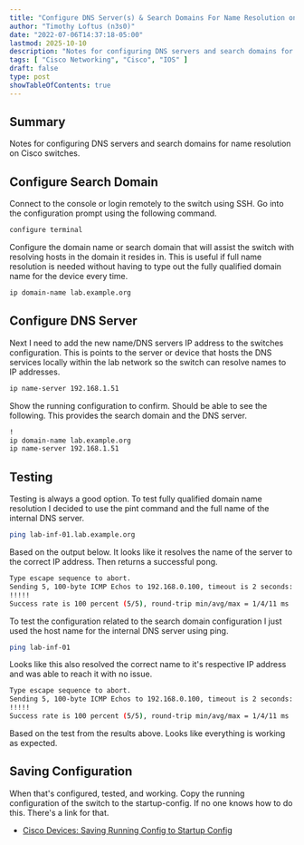 ```yaml
---
title: "Configure DNS Server(s) & Search Domains For Name Resolution on Cisco Switches"
author: "Timothy Loftus (n3s0)"
date: "2022-07-06T14:37:18-05:00"
lastmod: 2025-10-10
description: "Notes for configuring DNS servers and search domains for name resolution on Cisco switches."
tags: [ "Cisco Networking", "Cisco", "IOS" ]
draft: false
type: post
showTableOfContents: true
---
```


## Summary

Notes for configuring DNS servers and search domains for name resolution
on Cisco switches.

## Configure Search Domain

Connect to the console or login remotely to the switch using SSH. Go
into the configuration prompt using the following command.

```sh
configure terminal
```

Configure the domain name or search domain that will assist the switch
with resolving hosts in the domain it resides in. This is useful if full
name resolution is needed without having to type out the fully qualified
domain name for the device every time.

```sh
ip domain-name lab.example.org
```

## Configure DNS Server

Next I need to add the new name/DNS servers IP address to the switches
configuration. This is points to the server or device that hosts the DNS
services locally within the lab network so the switch can resolve names
to IP addresses.

```sh
ip name-server 192.168.1.51
```

Show the running configuration to confirm. Should be able to see the 
following. This provides the search domain and the DNS server.

```sh
!
ip domain-name lab.example.org
ip name-server 192.168.1.51
```

## Testing

Testing is always a good option. To test fully qualified domain name
resolution I decided to use the pint command and the full name of the
internal DNS server.

```sh
ping lab-inf-01.lab.example.org
```

Based on the output below. It looks like it resolves the name of the
server to the correct IP address. Then returns a successful pong.

```sh
Type escape sequence to abort.
Sending 5, 100-byte ICMP Echos to 192.168.0.100, timeout is 2 seconds:
!!!!!
Success rate is 100 percent (5/5), round-trip min/avg/max = 1/4/11 ms
```

To test the configuration related to the search domain configuration I
just used the host name for the internal DNS server using ping.

```sh
ping lab-inf-01
```

Looks like this also resolved the correct name to it's respective IP
address and was able to reach it with no issue.

```sh
Type escape sequence to abort.
Sending 5, 100-byte ICMP Echos to 192.168.0.100, timeout is 2 seconds:
!!!!!
Success rate is 100 percent (5/5), round-trip min/avg/max = 1/4/11 ms
```

Based on the test from the results above. Looks like everything is
working as expected.

## Saving Configuration

When that's configured, tested, and working. Copy the running 
configuration of the switch to the startup-config. If no one knows how 
to do this. There's a link for that.

- [Cisco Devices: Saving Running Config to Startup Config](https://info.n3s0.tech/2022/07/06/20220706143715)
